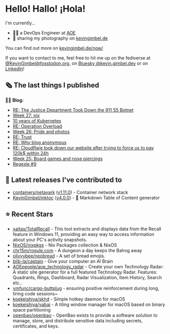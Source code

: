 # Hello! Hallo! ¡Hola!

I'm currently...
- 👨‍💻 a DevOps Engineer at [AOE](https://aoe.com)
- 📸 sharing my photography on [kevingimbel.de](https://kevingimbel.de/photography)

You can find out more on [kevingimbel.de/now/](https://kevingimbel.de/now/)

If you want to contact to me, feel free to hit me up on the fediverse at [@KevinGimbel@fosstodon.org](https://fosstodon.org/@KevinGimbel), on [Bluesky @kevin.gimbel.dev](https://bsky.app/profile/kevin.gimbel.dev) or on [LinkedIn](https://www.linkedin.com/in/kevingimbel/)!

## 🗞 The last things I published

🧑‍💻 **Blog:**

- [RE: The Justice Department Took Down the 911 S5 Botnet](https://kevingimbel.de/blog/2024/06/re-the-justice-department-took-down-the-911-s5-botnet/)
- [Week 27: nix](https://kevingimbel.de/blog/2024/06/week-27-nix/)
- [10 years of Kubernetes](https://kevingimbel.de/blog/2024/06/10-years-of-kubernetes/)
- [RE: Operation Overload](https://kevingimbel.de/blog/2024/06/re-operation-overload/)
- [Week 26: Pride and photos](https://kevingimbel.de/blog/2024/05/week-26-pride-and-photos/)
- [RE: Trust](https://kevingimbel.de/blog/2024/05/re-trust/)
- [RE: Why blog anonymous](https://kevingimbel.de/blog/2024/05/re-why-blog-anonymous/)
- [RE: Cloudflare took down our website after trying to force us to pay 120k$ within 24h](https://kevingimbel.de/blog/2024/05/re-cloudflare-took-down-our-website-after-trying-to-force-us-to-pay-120k-within-24h/)
- [Week 25: Board games and nose piercings](https://kevingimbel.de/blog/2024/05/week-25-board-games-and-nose-piercings/)
- [Regexle #9](https://kevingimbel.de/blog/2024/05/regexle-9/)

## 🔭 Latest releases I've contributed to

- [containers/netavark](https://github.com/containers/netavark) ([v1.11.0](https://github.com/containers/netavark/releases/tag/v1.11.0)) - Container network stack
- [KevinGimbel/mktoc](https://github.com/KevinGimbel/mktoc) ([v4.0.0](https://github.com/KevinGimbel/mktoc/releases/tag/v4.0.0)) - 🦀 Markdown Table of Content generator

## ⭐ Recent Stars

- [xaitax/TotalRecall](https://github.com/xaitax/TotalRecall) - This tool extracts and displays data from the Recall feature in Windows 11, providing an easy way to access information about your PC&#39;s activity snapshots.
- [NixOS/nixpkgs](https://github.com/NixOS/nixpkgs) - Nix Packages collection &amp; NixOS
- [chr15m/rogule.com](https://github.com/chr15m/rogule.com) - A dungeon a day keeps the Balrog away
- [olivvybee/neobread](https://github.com/olivvybee/neobread) - A set of bread emojis.
- [blib-la/captain](https://github.com/blib-la/captain) - Give your computer an AI Brain
- [AOEpeople/aoe_technology_radar](https://github.com/AOEpeople/aoe_technology_radar) - Create your own Technology Radar: A static site generator for a full featured Technology Radar. Features: Quadrants, Rings, Dashboard, Radar Visualization, Item History, Search etc..
- [vmfunc/cargo-buttplug](https://github.com/vmfunc/cargo-buttplug) -  ensuring positive reinforcement during long, tiring code sessions~
- [koekeishiya/skhd](https://github.com/koekeishiya/skhd) -  Simple hotkey daemon for macOS
- [koekeishiya/yabai](https://github.com/koekeishiya/yabai) - A tiling window manager for macOS based on binary space partitioning
- [openbao/openbao](https://github.com/openbao/openbao) - OpenBao exists to provide a software solution to manage, store, and distribute sensitive data including secrets, certificates, and keys.

